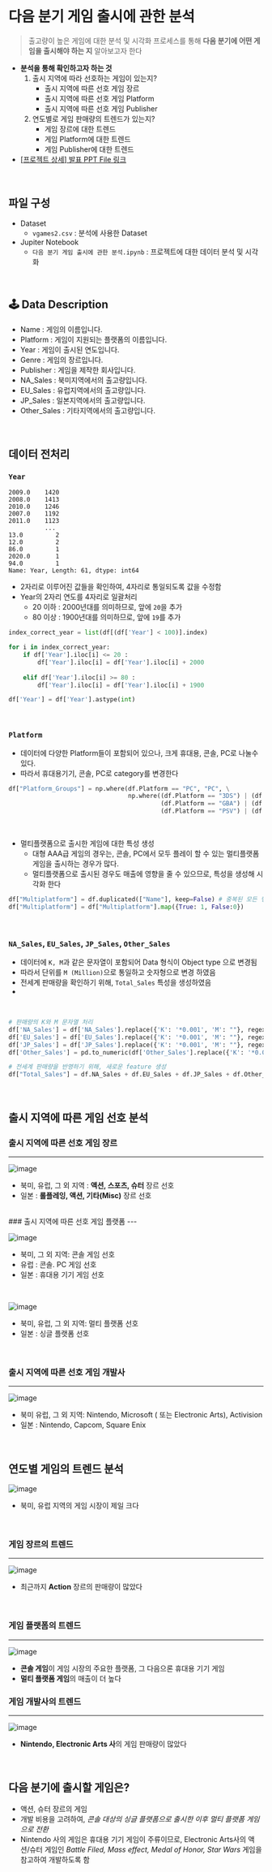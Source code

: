 # 다음 분기 게임 출시에 관한 분석

>출고량이 높은 게임에 대한 분석 및 시각화 프로세스를 통해 **다음 분기에 어떤 게임을 출시해야 하는 지** 알아보고자 한다

 - **분석을 통해 확인하고자 하는 것**
	 1. 출시 지역에 따라 선호하는 게임이 있는지?
		 -  출시 지역에 따른 선호 게임 장르
		 -  출시 지역에 따른 선호 게임 Platform
		 -  출시 지역에 따른 선호 게임 Publisher
	 2. 연도별로 게임 판매량의 트렌드가 있는지?
		 -  게임 장르에 대한 트렌드
		 -  게임 Platform에 대한 트렌드
		 -  게임 Publisher에 대한 트렌드
 - [[프로젝트 상세] 발표 PPT File 링크](https://drive.google.com/file/d/1mkkusVUg-RSBBw0UINAJIvDa36pufX7U/view?usp=sharing)
 
<br>

## 파일 구성
- Dataset
	- `vgames2.csv` : 분석에 사용한 Dataset
- Jupiter Notebook
	- `다음 분기 게임 출시에 관한 분석.ipynb` : 프로젝트에 대한 데이터 분석 및 시각화

<br>

## 🕹️ Data Description
-   Name : 게임의 이름입니다.
-   Platform : 게임이 지원되는 플랫폼의 이름입니다.
-   Year : 게임이 출시된 연도입니다.
-   Genre : 게임의 장르입니다.
-   Publisher : 게임을 제작한 회사입니다.
-   NA_Sales : 북미지역에서의 출고량입니다.
-   EU_Sales : 유럽지역에서의 출고량입니다.
-   JP_Sales : 일본지역에서의 출고량입니다.
-   Other_Sales : 기타지역에서의 출고량입니다.

<br>

## 데이터 전처리

### `Year`
```
2009.0    1420
2008.0    1413
2010.0    1246
2007.0    1192
2011.0    1123
          ... 
13.0         2
12.0         2
86.0         1
2020.0       1
94.0         1
Name: Year, Length: 61, dtype: int64
```
- 2자리로 이루어진 값들을 확인하여, 4자리로 통일되도록 값을 수정함
-   Year의 2자리 연도를 4자리로 일괄처리
    -   20 이하 : 2000년대를 의미하므로, 앞에  `20`을 추가
    -   80 이상 : 1900년대를 의미하므로, 앞에  `19`를 추가
```python
index_correct_year = list(df[(df['Year'] < 100)].index)

for i in index_correct_year:
    if df['Year'].iloc[i] <= 20 :
        df['Year'].iloc[i] = df['Year'].iloc[i] + 2000
    
    elif df['Year'].iloc[i] >= 80 :
        df['Year'].iloc[i] = df['Year'].iloc[i] + 1900

df['Year'] = df['Year'].astype(int)
```

<br>

### `Platform`

- 데이터에 다양한 Platform들이 포함되어 있으나, 크게 휴대용, 콘솔, PC로 나눌수 있다.
- 따라서 휴대용기기, 콘솔, PC로 category를 변경한다

```python
df["Platform_Groups"] = np.where(df.Platform == "PC", "PC", \
                                 np.where((df.Platform == "3DS") | (df.Platform == "DS") | (df.Platform == "GB") | \
                                          (df.Platform == "GBA") | (df.Platform == "GG") | (df.Platform == "PSP") |  \
                                          (df.Platform == "PSV") | (df.Platform == "WS"), "Portable", "Console"))
```
<br>

-   멀티플랫폼으로 출시한 게임에 대한 특성 생성
    -   대형 AAA급 게임의 경우는, 콘솔, PC에서 모두 플레이 할 수 있는 멀티플랫폼 게임을 출시하는 경우가 많다.
    -   멀티플랫폼으로 출시된 경우도 매출에 영향을 줄 수 있으므로, 특성을 생성해 시각화 한다
    
```python
df["Multiplatform"] = df.duplicated(["Name"], keep=False) # 중복된 모든 행에 True 표시
df["Multiplatform"] = df["Multiplatform"].map({True: 1, False:0})
```

<br>

### `NA_Sales`, `EU_Sales`, `JP_Sales`, `Other_Sales`

- 데이터에 `K, M`과 같은 문자열이 포함되어 Data 형식이 Object type 으로 변경됨
- 따라서 단위를 `M (Million)`으로 통일하고 숫자형으로 변경 하였음
- 전세계 판매량을 확인하기 위해, `Total_Sales` 특성을 생성하였음
- 
<br>

```python
# 판매량의 K와 M 문자열 처리
df['NA_Sales'] = df['NA_Sales'].replace({'K': '*0.001', 'M': ""}, regex=True).map(pd.eval)
df['EU_Sales'] = df['EU_Sales'].replace({'K': '*0.001', 'M': ""}, regex=True).map(pd.eval)
df['JP_Sales'] = df['JP_Sales'].replace({'K': '*0.001', 'M': ""}, regex=True).map(pd.eval)
df['Other_Sales'] = pd.to_numeric(df['Other_Sales'].replace({'K': '*0.001', 'M': ""}, regex=True).map(pd.eval))
```

```python
# 전세계 판매량을 반영하기 위해, 새로운 feature 생성
df["Total_Sales"] = df.NA_Sales + df.EU_Sales + df.JP_Sales + df.Other_Sales
```
<br>

## 출시 지역에 따른 게임 선호 분석
### 출시 지역에 따른 선호 게임 장르
---

![image](https://user-images.githubusercontent.com/77204538/171592385-e0f1e020-b94d-4cdf-b88e-7be84114c453.png)

- 북미, 유럽, 그 외 지역 : **액션, 스포츠, 슈터** 장르 선호
- 일본 : **롤플레잉, 액션, 기타(Misc)** 장르 선호

<br>
### 출시 지역에 따른 선호 게임 플랫폼
---

![image](https://user-images.githubusercontent.com/77204538/171592434-4efa968d-00fa-4002-8366-549fb0d05406.png)


- 북미, 그 외 지역: 콘솔 게임 선호
- 유럽 : 콘솔. PC 게임 선호
- 일본 : 휴대용 기기 게임 선호
 <br>
 
 ![image](https://user-images.githubusercontent.com/77204538/171592496-d2837aae-f91e-4a80-9d3b-658e9a60d709.png)


- 북미, 유럽, 그 외 지역: 멀티 플랫폼 선호
- 일본 : 싱글 플랫폼 선호

<br>

### 출시 지역에 따른 선호 게임 개발사
---

![image](https://user-images.githubusercontent.com/77204538/171592619-238f342a-99e2-4a56-9cb0-20b56621f248.png)


- 북미 유럽, 그 외 지역: Nintendo, Microsoft ( 또는 Electronic Arts), Activision
- 일본 : Nintendo, Capcom, Square Enix

<br>

## 연도별 게임의 트렌드 분석

![image](https://user-images.githubusercontent.com/77204538/171592712-5b809ff4-7a02-4a4d-9cdc-7ca4cf98d427.png)


- 북미, 유럽 지역의 게임 시장이 제일 크다

<br>

### 게임 장르의 트렌드
---
![image](https://user-images.githubusercontent.com/77204538/171592811-0db28062-b75a-464f-b29b-edc8c3dd384f.png)


- 최근까지 **Action** 장르의 판매량이 많았다

<br>

### 게임 플랫폼의 트렌드
---
![image](https://user-images.githubusercontent.com/77204538/171592928-05c42055-d675-4a08-bec2-1abf740f00bc.png)

- **콘솔 게임**이 게임 시장의 주요한 플랫폼, 그 다음으론 휴대용 기기 게임
- **멀티 플랫폼 게임**의 매출이 더 높다

### 게임 개발사의 트렌드
---
![image](https://user-images.githubusercontent.com/77204538/171593111-1e007fef-abaa-4eed-9f4e-a451cd57929d.png)


- **Nintendo, Electronic Arts 사**의 게임 판매량이 많았다

<br>

## 다음 분기에 출시할 게임은?
- 액션, 슈터 장르의 게임
- 개발 비용을 고려하여, *콘솔 대상의 싱글 플랫폼으로 출시한 이후 멀티 플랫폼 게임으로 전환* 
- Nintendo 사의 게임은 휴대용 기기 게임이 주류이므로, Electronic Arts사의 액션/슈터 게임인 *Battle Filed, Mass effect, Medal of Honor, Star Wars* 게임을 참고하여 개발하도록 함

